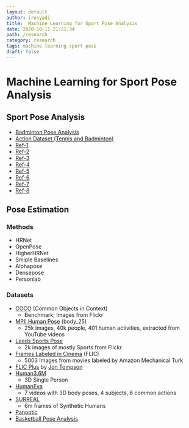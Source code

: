 ```yaml
---
layout: default
author: irosyadi
title:  Machine Learning for Sport Pose Analysis
date: 2020-10-11 21:21:34
path: /research
category: research
tags: machine learning sport pose
draft: false
---
```


# Machine Learning for Sport Pose Analysis

## Sport Pose Analysis
- [Badminton Pose Analysis](https://github.com/deepaktalwardt/badminton-pose-analysis)
- [Action Dataset (Tennis and Badminton)](https://www.cvssp.org/acasva/Downloads)
- [Ref-1](https://www.researchgate.net/publication/316477606_Computer_vision_for_sports_Current_applications_and_research_topics)
- [Ref-2](https://www.researchgate.net/publication/332378399_Position_Detection_for_Badminton_Tactical_Analysis_based_on_Multi-person_Pose_Estimation)
- [Ref-3](https://ieeexplore.ieee.org/document/8686917)
- [Ref-4](https://www.cs.ccu.edu.tw/~wtchu/papers/2017ICMR-chu.pdf)
- [Ref-5](https://dl.acm.org/doi/pdf/10.1145/3375959.3375981?download=true)
- [Ref-6](https://www.groundai.com/project/followmeup-sports-new-benchmark-for-2d-human-keypoint-recognition/1#bib.bib16)
- [Ref-7](https://deepai.org/publication/coachai-a-project-for-microscopic-badminton-match-data-collection-and-tactical-analysis)
- [Ref-8](https://ieeexplore.ieee.org/document/8686917)

## Pose Estimation
### Methods
- HRNet
- OpenPose
- HigherHRNet
- Smiple Baselines
- Alphapose
- Densepose
- Personlab

### Datasets
- [COCO](http://cocodataset.org/#home) (Common Objects in Context)
    - Benchmark; Images from Flickr
- [MPII Human Pose](http://human-pose.mpi-inf.mpg.de/) (body_25)
    - 25k images, 40k people, 401 human activities, extracted from YouTube videos
- [Leeds Sports Pose](http://sam.johnson.io/research/lsp.html)
    - 2k images of mostly Sports from Flickr
- [Frames Labeled in Cinema](http://human-pose.mpi-inf.mpg.de/) (FLIC)
    - 5003 Images from movies labeled by Amazon Mechanical Turk
- [FLIC Plus](https://jonathantompson.github.io/flic_plus.htm) by [Jon Tompson](https://jonathantompson.github.io/)
- [Human3.6M](http://vision.imar.ro/human3.6m/description.php)
    - 3D Single Person
- [HumanEva](http://humaneva.is.tue.mpg.de/)
    - 7 videos with 3D body poses, 4 subjects, 6 common actions
- [SURREAL](https://www.di.ens.fr/willow/research/surreal/data/)
    - 6m frames of Synthetic Humans
- [Panoptic](http://domedb.perception.cs.cmu.edu/)
- [Basketball Pose Analysis](https://github.com/chonyy/AI-basketball-analysis)